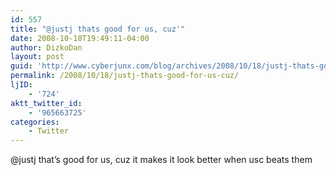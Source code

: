```yaml
---
id: 557
title: "@justj thats good for us, cuz'"
date: 2008-10-18T19:49:11-04:00
author: DizkoDan
layout: post
guid: 'http://www.cyberjunx.com/blog/archives/2008/10/18/justj-thats-good-for-us-cuz/'
permalink: /2008/10/18/justj-thats-good-for-us-cuz/
ljID:
    - '724'
aktt_twitter_id:
    - '965663725'
categories:
    - Twitter
---
```


@justj that’s good for us, cuz it makes it look better when usc beats them